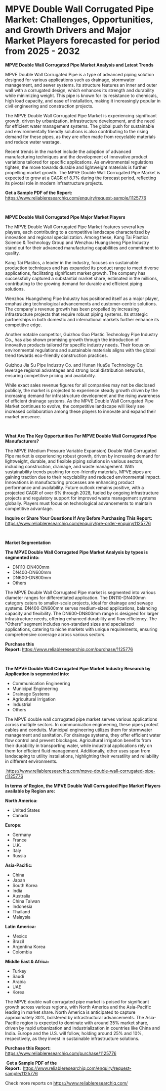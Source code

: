 <p><h1>MPVE Double Wall Corrugated Pipe Market: Challenges, Opportunities, and Growth Drivers and Major Market Players forecasted for period from 2025 - 2032</h1></p><p><strong>MPVE Double Wall Corrugated Pipe Market Analysis and Latest Trends</strong></p>
<p><p>MPVE Double Wall Corrugated Pipe is a type of advanced piping solution designed for various applications such as drainage, stormwater management, and sewer systems. Its structure features an inner and outer wall with a corrugated design, which enhances its strength and durability while minimizing weight. This pipe is known for its resistance to chemicals, high load capacity, and ease of installation, making it increasingly popular in civil engineering and construction projects.</p><p>The MPVE Double Wall Corrugated Pipe Market is experiencing significant growth, driven by urbanization, infrastructure development, and the need for efficient water management systems. The global push for sustainable and environmentally friendly solutions is also contributing to the rising demand for these pipes, as they are often made from recyclable materials and reduce water wastage.</p><p>Recent trends in the market include the adoption of advanced manufacturing techniques and the development of innovative product variations tailored for specific applications. As environmental regulations tighten, the move towards durable and lightweight materials is further propelling market growth. The MPVE Double Wall Corrugated Pipe Market is expected to grow at a CAGR of 8.7% during the forecast period, reflecting its pivotal role in modern infrastructure projects.</p></p>
<p><strong>Get a Sample PDF of the Report:&nbsp;</strong> <a href="https://www.reliableresearchiq.com/enquiry/request-sample/1125776?utm_campaign=1842&utm_medium=2&utm_source=Github&utm_content=ia&utm_term=01022025&utm_id=mpve-double-wall-corrugated-pipe">https://www.reliableresearchiq.com/enquiry/request-sample/1125776</a></p>
<p>&nbsp;</p>
<p><strong>MPVE Double Wall Corrugated Pipe Major Market Players</strong></p>
<p><p>The MPVE Double Wall Corrugated Pipe Market features several key players, each contributing to a competitive landscape characterized by innovation and regional specialization. Among these, Kang Tai Plastics Science & Technology Group and Wenzhou Huangsheng Pipe Industry stand out for their advanced manufacturing capabilities and commitment to quality.</p><p>Kang Tai Plastics, a leader in the industry, focuses on sustainable production techniques and has expanded its product range to meet diverse applications, facilitating significant market growth. The company has successfully captured a substantial market share, estimated in the millions, contributing to the growing demand for durable and efficient piping solutions.</p><p>Wenzhou Huangsheng Pipe Industry has positioned itself as a major player, emphasizing technological advancements and customer-centric solutions. The company's revenue growth has been propelled by increasing infrastructure projects that require robust piping systems. Its strategic partnerships in both domestic and international markets further enhance its competitive edge.</p><p>Another notable competitor, Guizhou Guo Plastic Technology Pipe Industry Co., has also shown promising growth through the introduction of innovative products tailored for specific industry needs. Their focus on environmental regulations and sustainable materials aligns with the global trend towards eco-friendly construction practices.</p><p>Guizhou Jia Su Pipe Industry Co. and Hunan HuaSu Technology Co. leverage regional advantages and strong local distribution networks, ensuring competitive pricing and availability.</p><p>While exact sales revenue figures for all companies may not be disclosed publicly, the market is projected to experience steady growth driven by the increasing demand for infrastructure development and the rising awareness of efficient drainage systems. As the MPVE Double Wall Corrugated Pipe Market continues to evolve, the competitive landscape will likely see increased collaboration among these players to innovate and expand their market presence.</p></p>
<p>&nbsp;</p>
<p><strong>What Are The Key Opportunities For MPVE Double Wall Corrugated Pipe Manufacturers?</strong></p>
<p><p>The MPVE (Medium Pressure Variable Expansion) Double Wall Corrugated Pipe market is experiencing robust growth, driven by increasing demand for lightweight, durable, and flexible piping solutions in various sectors, including construction, drainage, and waste management. With sustainability trends pushing for eco-friendly materials, MPVE pipes are gaining traction due to their recyclability and reduced environmental impact. Innovations in manufacturing processes are enhancing product performance and availability. Future outlook remains positive, with a projected CAGR of over 6% through 2028, fueled by ongoing infrastructure projects and regulatory support for improved waste management systems globally. Players must focus on technological advancements to maintain competitive advantage.</p></p>
<p><strong>Inquire or Share Your Questions If Any Before Purchasing This Report:</strong> <a href="https://www.reliableresearchiq.com/enquiry/pre-order-enquiry/1125776?utm_campaign=1842&utm_medium=2&utm_source=Github&utm_content=ia&utm_term=01022025&utm_id=mpve-double-wall-corrugated-pipe">https://www.reliableresearchiq.com/enquiry/pre-order-enquiry/1125776</a></p>
<p>&nbsp;</p>
<p><strong>Market Segmentation</strong></p>
<p><strong>The MPVE Double Wall Corrugated Pipe Market Analysis by types is segmented into:</strong></p>
<p><ul><li>DN110-DN400mm</li><li>DN400-DN600mm</li><li>DN600-DN800mm</li><li>Others</li></ul></p>
<p><p>The MPVE Double Wall Corrugated Pipe market is segmented into various diameter ranges for differentiated application. The DN110-DN400mm category caters to smaller-scale projects, ideal for drainage and sewage systems. DN400-DN600mm serves medium-sized applications, balancing capacity and flexibility. The DN600-DN800mm range is designed for larger infrastructure needs, offering enhanced durability and flow efficiency. The "Others" segment includes non-standard sizes and specialized applications, catering to niche markets with unique requirements, ensuring comprehensive coverage across various sectors.</p></p>
<p><strong>Purchase this Report:&nbsp;</strong><a href="https://www.reliableresearchiq.com/purchase/1125776?utm_campaign=1842&utm_medium=2&utm_source=Github&utm_content=ia&utm_term=01022025&utm_id=mpve-double-wall-corrugated-pipe">https://www.reliableresearchiq.com/purchase/1125776</a></p>
<p>&nbsp;</p>
<p><strong>The MPVE Double Wall Corrugated Pipe Market Industry Research by Application is segmented into:</strong></p>
<p><ul><li>Communication Engineering</li><li>Municipal Engineering</li><li>Drainage Systems</li><li>Agricultural Irrigation</li><li>Industrial</li><li>Others</li></ul></p>
<p><p>The MPVE double wall corrugated pipe market serves various applications across multiple sectors. In communication engineering, these pipes protect cables and conduits. Municipal engineering utilizes them for stormwater management and sanitation. For drainage systems, they offer efficient water flow control and prevent blockages. Agricultural irrigation benefits from their durability in transporting water, while industrial applications rely on them for efficient fluid management. Additionally, other uses span from landscaping to utility installations, highlighting their versatility and reliability in different environments.</p></p>
<p><a href="https://www.reliableresearchiq.com/mpve-double-wall-corrugated-pipe-r1125776?utm_campaign=1842&utm_medium=2&utm_source=Github&utm_content=ia&utm_term=01022025&utm_id=mpve-double-wall-corrugated-pipe">&nbsp;https://www.reliableresearchiq.com/mpve-double-wall-corrugated-pipe-r1125776</a></p>
<p><strong>In terms of Region, the MPVE Double Wall Corrugated Pipe Market Players available by Region are:</strong></p>
<p>
    <p> <strong> North America: </strong>
        <ul>
            <li>United States</li>
            <li>Canada</li>
        </ul>
        </p> 
    <p> <strong> Europe: </strong>
        <ul>
            <li>Germany</li>
            <li>France</li>
            <li>U.K.</li>
            <li>Italy</li>
            <li>Russia</li>
        </ul>
        </p> 
    <p> <strong> Asia-Pacific: </strong>
        <ul>
            <li>China</li>
            <li>Japan</li>
            <li>South Korea</li>
            <li>India</li>
            <li>Australia</li>
            <li>China Taiwan</li>
            <li>Indonesia</li>
            <li>Thailand</li>
            <li>Malaysia</li>
        </ul>
        </p> 
    <p> <strong> Latin America: </strong>
        <ul>
            <li>Mexico</li>
            <li>Brazil</li>
            <li>Argentina Korea</li>
            <li>Colombia</li>
        </ul>
        </p> 
    <p> <strong> Middle East & Africa: </strong>
        <ul>
            <li>Turkey</li>
            <li>Saudi</li>
            <li>Arabia</li>
            <li>UAE</li>
            <li>Korea</li>
        </ul>
    </p>
    </p>
<p><p>The MPVE double wall corrugated pipe market is poised for significant growth across various regions, with North America and the Asia-Pacific leading in market share. North America is anticipated to capture approximately 30%, bolstered by infrastructural advancements. The Asia-Pacific region is expected to dominate with around 35% market share, driven by rapid urbanization and industrialization in countries like China and India. Europe and the U.S. will follow, holding around 25% and 10%, respectively, as they invest in sustainable infrastructure solutions.</p></p>
<p><strong>Purchase this Report: </strong><a href="https://www.reliableresearchiq.com/purchase/1125776?utm_campaign=1842&utm_medium=2&utm_source=Github&utm_content=ia&utm_term=01022025&utm_id=mpve-double-wall-corrugated-pipe">https://www.reliableresearchiq.com/purchase/1125776</a></p>
<p>&nbsp;<strong>Get a Sample PDF of the Report:&nbsp;&nbsp;</strong><a href="https://www.reliableresearchiq.com/enquiry/request-sample/1125776?utm_campaign=1842&utm_medium=2&utm_source=Github&utm_content=ia&utm_term=01022025&utm_id=mpve-double-wall-corrugated-pipe">https://www.reliableresearchiq.com/enquiry/request-sample/1125776</a></p>
<p><strong></strong></p>
<p>Check more reports on <a href="https://www.reliableresearchiq.com/?utm_campaign=1842&utm_medium=2&utm_source=Github&utm_content=ia&utm_term=01022025&utm_id=mpve-double-wall-corrugated-pipe">https://www.reliableresearchiq.com/</a></p>
